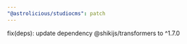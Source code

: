 ```yaml
---
"@astrolicious/studiocms": patch
---
```


fix(deps): update dependency @shikijs/transformers to ^1.7.0
